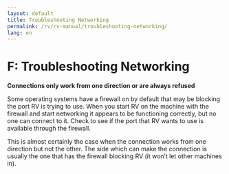 ```yaml
---
layout: default
title: Troubleshooting Networking
permalink: /rv/rv-manual/troubleshooting-networking/
lang: en
---
```


# F: Troubleshooting Networking

**Connections only work from one direction or are always refused**

Some operating systems have a firewall on by default that may be blocking the port RV is trying to use. When you start RV on the machine with the firewall and start networking it appears to be functioning correctly, but no one can connect to it. Check to see if the port that RV wants to use is available through the firewall.

This is almost certainly the case when the connection works from one direction but not the other. The side which can make the connection is usually the one that has the firewall blocking RV (it won’t let other machines in).

